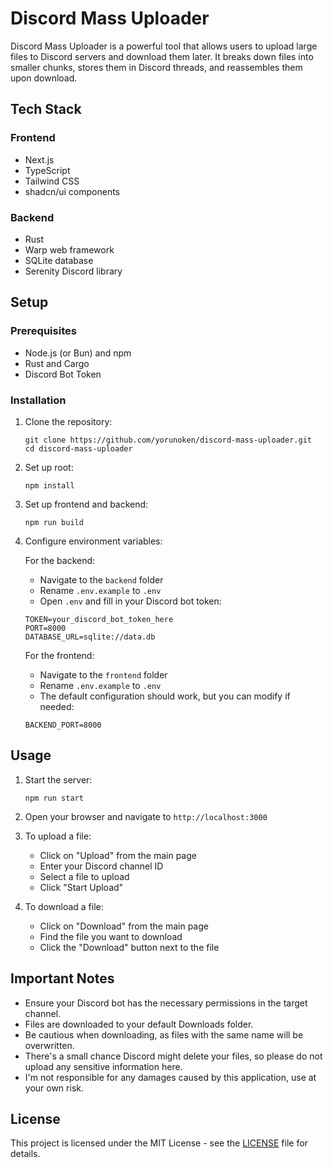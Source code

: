 # Discord Mass Uploader

Discord Mass Uploader is a powerful tool that allows users to upload large files to Discord servers and download them later. It breaks down files into smaller chunks, stores them in Discord threads, and reassembles them upon download.

## Tech Stack

### Frontend
- Next.js
- TypeScript
- Tailwind CSS
- shadcn/ui components

### Backend
- Rust
- Warp web framework
- SQLite database
- Serenity Discord library

## Setup

### Prerequisites
- Node.js (or Bun) and npm
- Rust and Cargo
- Discord Bot Token

### Installation

1. Clone the repository:
   ```
   git clone https://github.com/yorunoken/discord-mass-uploader.git
   cd discord-mass-uploader
   ```

2. Set up root:
    ```
    npm install
    ```

3. Set up frontend and backend:
    ```
    npm run build
    ```

4. Configure environment variables:

   For the backend:
   - Navigate to the `backend` folder
   - Rename `.env.example` to `.env`
   - Open `.env` and fill in your Discord bot token:
    ```
    TOKEN=your_discord_bot_token_here
    PORT=8000
    DATABASE_URL=sqlite://data.db
    ```

   For the frontend:
   - Navigate to the `frontend` folder
   - Rename `.env.example` to `.env`
   - The default configuration should work, but you can modify if needed:
    ```
    BACKEND_PORT=8000
    ```

## Usage

1. Start the server:
   ```
   npm run start
   ```

3. Open your browser and navigate to `http://localhost:3000`

4. To upload a file:
   - Click on "Upload" from the main page
   - Enter your Discord channel ID
   - Select a file to upload
   - Click "Start Upload"

5. To download a file:
   - Click on "Download" from the main page
   - Find the file you want to download
   - Click the "Download" button next to the file

## Important Notes

- Ensure your Discord bot has the necessary permissions in the target channel.
- Files are downloaded to your default Downloads folder.
- Be cautious when downloading, as files with the same name will be overwritten.
- There's a small chance Discord might delete your files, so please do not upload any sensitive information here.
- I'm not responsible for any damages caused by this application, use at your own risk.

## License

This project is licensed under the MIT License - see the [LICENSE](LICENSE) file for details.
